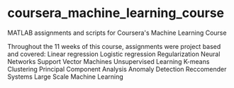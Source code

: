 # coursera_machine_learning_course
MATLAB assignments and scripts for Coursera's Machine Learning Course

Throughout the 11 weeks of this course, assignments were project based and covered:
Linear regression
Logistic regression
Regularization
Neural Networks
Support Vector Machines
Unsupervised Learning
  K-means Clustering
  Principal Component Analysis
Anomaly Detection
Reccomender Systems
Large Scale Machine Learning
